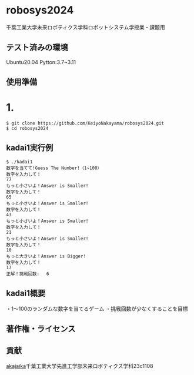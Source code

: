 # robosys2024
千葉工業大学未来ロボティクス学科ロボットシステム学授業・課題用

## テスト済みの環境
Ubuntu20.04
Pytton:3.7~3.11

## 使用準備
# 1.
```shell
$ git clone https://github.com/KeiyoNakayama/robosys2024.git
$ cd robosys2024
```
## kadai1実行例
```shell
$ ./kadai1
数字を当てて!Guess The Number!（1~100）
数字を入力して！
77
もっと小さいよ！Answer is Smaller!
数字を入力して！
65
もっと小さいよ！Answer is Smaller!
数字を入力して！
43
もっと小さいよ！Answer is Smaller!
数字を入力して！
21
もっと小さいよ！Answer is Smaller!
数字を入力して！
10
もっと大きいよ！Answer is Bigger!
数字を入力して！
17
正解！挑戦回数:　 6
```
## kadai1概要
・1～100のランダムな数字を当てるゲーム
・挑戦回数が少なくすることを目標
## 著作権・ライセンス
## 貢献
[akajaika](https://github.com/akajaika)千葉工業大学先進工学部未来ロボティクス学科23c1108
